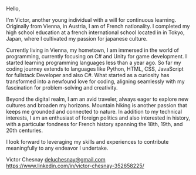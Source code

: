 Hello,

I'm Victor, another young individual with a will for continuous learning. Originally from Vienna, in Austria, I am of French nationality. I completed my high school education at a french international school located in in Tokyo, Japan, where I cultivated my passion for japanese culture.

Currently living in Vienna, my hometown, I am immersed in the world of programming, currently focusing on C# and Unity for game development. I started learning programming languages less than a year ago.
So far my coding journey extends to languages like Python, HTML, CSS, JavaScript for fullstack Developer and also C#. What started as a curiosity has transformed into a newfound love for coding, 
aligning seamlessly with my fascination for problem-solving and creativity.

Beyond the digital realm, I am an avid traveler, always eager to explore new cultures and broaden my horizons. Mountain hiking is another passion that keeps me grounded and connected to nature. In addition to my technical interests, 
I am an enthusiast of foreign politics and also interested in history, with a particular fondness for French history spanning the 18th, 19th, and 20th centuries.

I look forward to leveraging my skills and experiences to contribute meaningfully to any endeavor I undertake.

Victor Chesnay
deluchesnay@gmail.com
https://www.linkedin.com/in/victor-chesnay-352658225/
